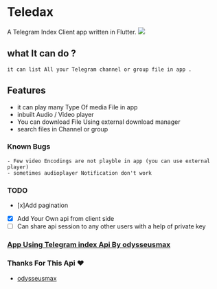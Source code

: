 # Teledax

A Telegram Index Client app written in Flutter.
[![](https://play.google.com/intl/en_us/badges/static/images/badges/en_badge_web_generic.png)](https://play.google.com/store/apps/details?id=com.tele.dax)

## what It can do ?

    it can list All your Telegram channel or group file in app .

## Features

- it can play many Type Of media File in app
- inbuilt Audio / Video player
- You can download File Using external download manager
- search files in Channel or group

### Known Bugs

    - Few video Encodings are not playble in app (you can use external player)
    - sometimes audioplayer Notification don't work

### TODO

- [x]Add pagination
- [x] Add Your Own api from client side
- [ ] Can share api session to any other users with a help of private key

### [App Using Telegram index Api By odysseusmax ](https://github.com/odysseusmax/tg-index)

### Thanks For This Api ❤️

- [odysseusmax](https://github.com/odysseusmax)
